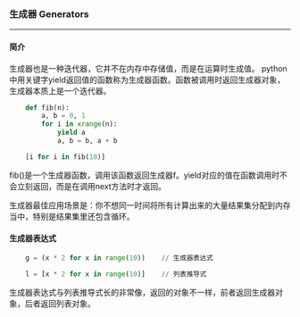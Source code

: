 ### 生成器 Generators

---

#### 简介

生成器也是一种迭代器，它并不在内存中存储值，而是在运算时生成值。
python中用关键字yield返回值的函数称为生成器函数。函数被调用时返回生成器对象，生成器本质上是一个迭代器。

```python
    def fib(n):
        a, b = 0, 1
        for i in xrange(n):
            yield a
            a, b = b, a + b

    [i for i in fib(10)]
```

fib()是一个生成器函数，调用该函数返回生成器f。yield对应的值在函数调用时不会立刻返回，而是在调用next方法时才返回。

生成器最佳应用场景是：你不想同一时间将所有计算出来的大量结果集分配到内存当中，特别是结果集里还包含循环。

#### 生成器表达式

```python
    g = (x * 2 for x in range(10))    // 生成器表达式

    l = [x * 2 for x in range(10)]    // 列表推导式
```

生成器表达式与列表推导式长的非常像，返回的对象不一样，前者返回生成器对象，后者返回列表对象。
